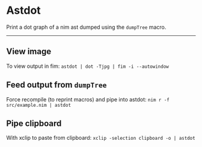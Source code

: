 # Astdot

Print a dot graph of a nim ast dumped using the `dumpTree` macro.

---

## View image

To view output in fim:
`astdot | dot -Tjpg | fim -i --autowindow`

## Feed output from `dumpTree`

Force recompile (to reprint macros) and pipe into astdot:
`nim r -f src/example.nim | astdot`

## Pipe clipboard

With xclip to paste from clipboard:
`xclip -selection clipboard -o | astdot`
